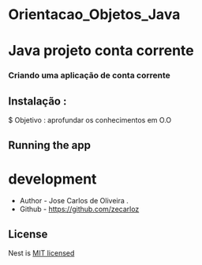 # Orientacao_Objetos_Java
# Java projeto conta corrente
<p align="center">
  <a href="https://encrypted-tbn0.gstatic.com/images?q=tbn:ANd9GcRr8fFaJ39PhVUVfRaulcBGkugHatcvfwBR8SpA5kUHSInp8TeDLol2cmUlPNyGNJ6JQV8&usqp=CAU" width="320" alt="Nest Logo" /></a>
</p>

[circleci-image]: https://img.shields.io/circleci/build/github/nestjs/nest/master?token=abc123def456
[circleci-url]: https://circleci.com/gh/nestjs/nest

  

### Criando uma aplicação de conta corrente
## Instalação :

$ Objetivo : aprofundar os conhecimentos em O.O


## Running the app


# development


- Author - Jose Carlos de Oliveira .
- Github - https://github.com/zecarloz

## License

Nest is [MIT licensed](LICENSE) 
